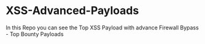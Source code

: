 # XSS-Advanced-Payloads
In this Repo you can see the Top XSS Payload with advance Firewall Bypass - Top Bounty Payloads 
